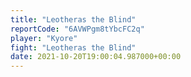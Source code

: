 ```yaml
---
title: "Leotheras the Blind"
reportCode: "6AVWPgm8tYbcFC2q"
player: "Kyore"
fight: "Leotheras the Blind"
date: 2021-10-20T19:00:04.987000+00:00
---
```

